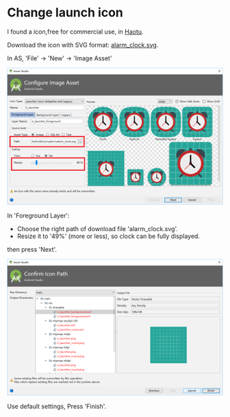 # Change launch icon

I found a icon,free for commercial use, in [Haotu](http://www.haotu.net/icon/201090/alarm-clock).

Download the icon with SVG format: [alarm_clock.svg](ref/alarm_clock.svg).

In AS, 'File' -> 'New' -> 'Image Asset'

![step1](pic/change-launch-icon-1.png)

In 'Foreground Layer':

* Choose the right path of download file 'alarm_clock.svg'.
* Resize it to '49%' (more or less), so clock can be fully displayed. 

then press 'Next'.

![step2](pic/change-launch-icon-2.png)

Use default settings, Press 'Finish'.
